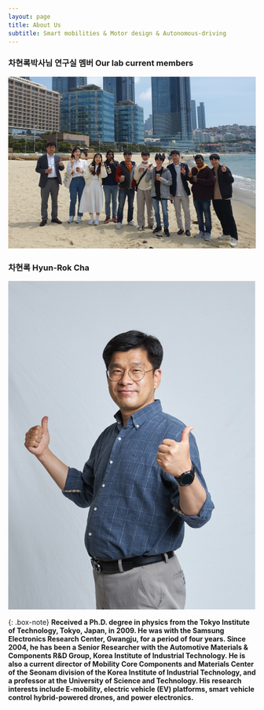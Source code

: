```yaml
---
layout: page
title: About Us
subtitle: Smart mobilities & Motor design & Autonomous-driving
---
```

### 차현록박사님 연구실 멤버 Our lab current members

![labpic](https://github.com/hrchalab/hrchalab.github.io/blob/master/assets/img/Aboutus_small.jpg?raw=true)

### 차현록 Hyun-Rok Cha
![hrcha](https://github.com/hrchalab/hrchalab.github.io/blob/master/assets/img/hrcha.png?raw=true)

{: .box-note}
**Received a Ph.D. degree in physics from the Tokyo Institute of Technology, Tokyo, Japan, in 2009. He was with the Samsung Electronics Research Center, Gwangju, for a period of four years. Since 2004, he has been a Senior Researcher with the Automotive Materials \& Components R\&D Group, Korea Institute of Industrial Technology. He is also a current director of Mobility Core Components and Materials Center of the Seonam division of the Korea Institute of Industrial Technology, and a professor at the University of Science and Technology. His research interests include E-mobility, electric vehicle (EV) platforms, smart vehicle control hybrid-powered drones, and power electronics.**
